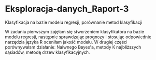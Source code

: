 # Eksploracja-danych_Raport-3
Klasyfikacja na bazie modelu regresji, porównanie metod klasyfikacji

W zadaniu pierwszym zajęłam się stworzeniem klasyfikatora na bazie modelu regresji, następnie sprawdzając prognozy i stosując odpowiednie narzędzia języka R
oceniłam jakość modelu. W drugiej części porównywałam działanie: Naiwnego Bayes'a, metody K najbliższych sąsiadów,
metodę drzew klasyfikacyjnych.
